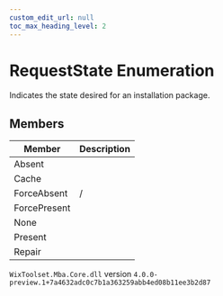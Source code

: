 ```yaml
---
custom_edit_url: null
toc_max_heading_level: 2
---
```

# RequestState Enumeration
Indicates the state desired for an installation package.
## Members
| Member | Description |
| ------ | ----------- |
| Absent |  |
| Cache |  |
| ForceAbsent | / |
| ForcePresent |  |
| None |  |
| Present |  |
| Repair |  |
`WixToolset.Mba.Core.dll` version `4.0.0-preview.1+7a4632adc0c7b1a363259abb4ed08b11ee3b2d87`
